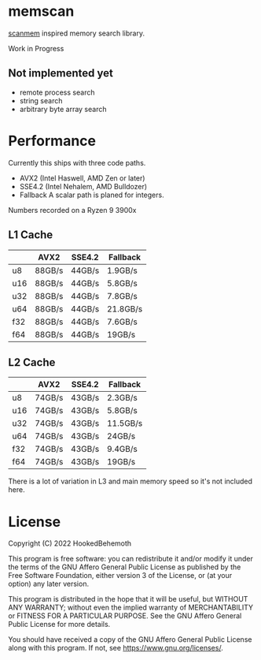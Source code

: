 # memscan

[scanmem](https://github.com/scanmem/scanmem) inspired memory search library.

Work in Progress
## Not implemented yet
- remote process search
- string search
- arbitrary byte array search

# Performance
Currently this ships with three code paths.
- AVX2 (Intel Haswell, AMD Zen or later)
- SSE4.2 (Intel Nehalem, AMD Bulldozer)
- Fallback
A scalar path is planed for integers.

Numbers recorded on a Ryzen 9 3900x

## L1 Cache
|     |  AVX2  | SSE4.2 | Fallback |
|-----|--------|--------|----------|
| u8  | 88GB/s | 44GB/s |  1.9GB/s |
| u16 | 88GB/s | 44GB/s |  5.8GB/s |
| u32 | 88GB/s | 44GB/s |  7.8GB/s |
| u64 | 88GB/s | 44GB/s | 21.8GB/s |
| f32 | 88GB/s | 44GB/s |  7.6GB/s |
| f64 | 88GB/s | 44GB/s |   19GB/s |

## L2 Cache
|     |  AVX2  | SSE4.2 | Fallback |
|-----|--------|--------|----------|
| u8  | 74GB/s | 43GB/s |  2.3GB/s |
| u16 | 74GB/s | 43GB/s |  5.8GB/s |
| u32 | 74GB/s | 43GB/s | 11.5GB/s |
| u64 | 74GB/s | 43GB/s |   24GB/s |
| f32 | 74GB/s | 43GB/s |  9.4GB/s |
| f64 | 74GB/s | 43GB/s |   19GB/s |

There is a lot of variation in L3 and main memory speed so it's not included here.

# License
Copyright (C) 2022  HookedBehemoth

This program is free software: you can redistribute it and/or modify
it under the terms of the GNU Affero General Public License as published by
the Free Software Foundation, either version 3 of the License, or
(at your option) any later version.

This program is distributed in the hope that it will be useful,
but WITHOUT ANY WARRANTY; without even the implied warranty of
MERCHANTABILITY or FITNESS FOR A PARTICULAR PURPOSE.  See the
GNU Affero General Public License for more details.

You should have received a copy of the GNU Affero General Public License
along with this program.  If not, see <https://www.gnu.org/licenses/>.
